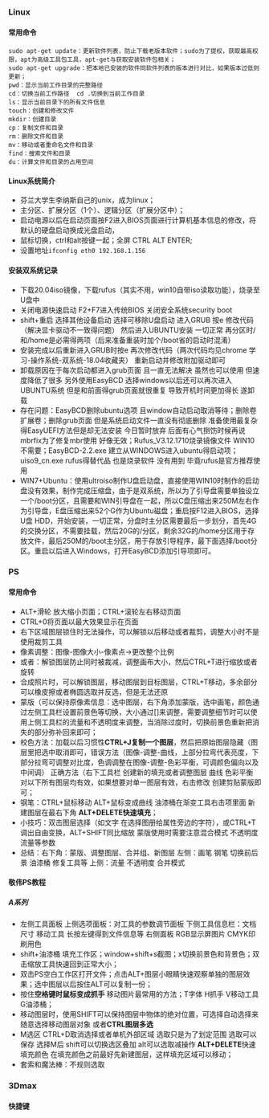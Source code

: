 
### Linux
#### 常用命令
```
sudo apt-get update：更新软件列表，防止下载老版本软件；sudo为了提权，获取最高权限，apt为高级工具包工具，apt-get与获取安装软件包相关；
sudo apt-get upgrade：把本地已安装的软件同软件列表的版本进行对比，如果版本过低则更新；
pwd：显示当前工作目录的完整路径
cd：切换当前工作路径  cd .切换到当前工作目录
ls：显示当前目录下的所有文件信息
touch：创建和修改文件
mkdir：创建目录
cp：复制文件和目录
rm：删除文件和目录
mv：移动或者重命名文件和目录
find：搜索文件和目录
du：计算文件和目录的占用空间

```
#### Linux系统简介
- 芬兰大学生李纳斯自己的unix，成为linux；
- 主分区、扩展分区（1个）、逻辑分区（扩展分区中）；
- 启动电源以后在启动页面按F2进入BIOS页面进行计算机基本信息的修改，将默认的硬盘启动换成光盘启动，
- 鼠标切换，ctrl和alt按键一起；全屏 CTRL ALT ENTER;
- 设置地址`ifconfig eth0 192.168.1.156`

#### 安装双系统记录
- 下载20.04iso镜像，下载rufus（其实不用，win10自带iso读取功能），烧录至U盘中
- 关闭电源快速启动  F2+F7进入传统BIOS 关闭安全系统security boot
- shift+重启 选择其他设备启动 选择可移除U盘启动   进入GRUB 按e 修改代码（解决显卡驱动不一致得问题）  然后进入UBUNTU安装  一切正常  再分区时/ 和/home是必需得两项（后来准备重装时加个/boot省的启动时混淆）
- 安装完成以后重新进入GRUB时按e  再次修改代码（两次代码均见chrome 学习-操作系统-双系统-18.04收藏夹）  重新启动并修改附加驱动即可
- 卸载原因在于每次启动都进入grub页面 且一直无法解决   虽然也可以使用  但速度降低了很多 另外使用EasyBCD  选择windows以后还可以再次进入UBUNTU系统  但是和前面得grub页面就很重复  导致开机时间更加得长  遂卸载
- 存在问题：EasyBCD删除ubuntu选项 且window自动启动取消等待；删除卷 扩展卷；删除grub页面  但是系统启动文件一直没有彻底删除 准备使用最复杂得EasyUEFI方法但是却无法安装 今日暂时放弃  后面有心气捯饬时候再说  mbrfix为了修复mbr使用 好像无效；Rufus_V3.12.1710烧录镜像文件 WIN10不需要；EasyBCD-2.2.exe 建立从WINDOWS进入ubuntu得启动项；uiso9_cn.exe rufus得替代品 也是烧录软件 没有用到 毕竟rufus是官方推荐使用
- WIN7+Ubuntu：使用ultroiso制作U盘启动盘，直接使用WIN10时制作的启动盘没有效果，制作完成压缩盘，由于是双系统，所以为了引导盘需要单独设立一个/boot分区，且需要和WIN引导盘在一起，所以C盘压缩出来250M左右作为引导盘，E盘压缩出来52个G作为Ubuntu磁盘；重启按F12进入BIOS，选择U盘 HDD，开始安装，一切正常，分盘时主分区需要最后一步划分，首先4G的交换分区，不需要挂载，然后20G的/分区，剩余32G的/home分区用于存放文件，最后250M的/boot主分区，用于存放引导程序，最下面选择/boot分区。重启以后进入Windows，打开EasyBCD添加引导项即可。



### PS
#### 常用命令
- ALT+滑轮 放大缩小页面；CTRL+滚轮左右移动页面
- CTRL+0将页面以最大效果显示在页面
- 右下区域图层锁住时无法操作，可以解锁以后移动或者裁剪，调整大小时不是使用裁剪工具
- 像素调整：图像-图像大小-像素点->更改整个比例
- 或者：解锁图层防止同时被裁减，调整画布大小，然后CTRL+T进行缩放或者旋转
- 合成照片时，可以解锁图层，移动图层到目标图层，CTRL+T移动，多余部分可以橡皮擦或者椭圆选取并反选，但是无法还原
- 蒙版（可以保持原像素信息：选中图层，右下角添加蒙版，选中画笔，颜色通过左侧工具栏设置前景色等切换，大小通过[]来调整，需要调整细节时可以使用上侧工具栏的流量和不透明度来调整，当消除过度时，切换前景色重新把消失的部分弥补回来即可；
- 校色方法：加载以后习惯性**CTRL+J复制一个图层**，然后把原始图层隐藏（图层里把选中取消即可，错误方法（图像-调整-曲线，上部分拉弯代表亮度，下部分拉弯可调整对比度，色调调整在图像-调整-色彩平衡，可调颜色偏向以及中间调） 正确方法（右下工具栏 创建新的填充或者调整图层 曲线 色彩平衡 对以下所有图层均有效，如果想要对单一图层有效，右击修改 创建剪贴蒙版即可；
- 钢笔：CTRL+鼠标移动 ALT+鼠标变成曲线 油漆桶在渐变工具右击项里面 新建图层在最右下角 **ALT+DELETE快速填充**；
- 小技巧：双击图层选择（如文字 在选择图册给属性旁边的字符），或CTRL+T调出自由变换，ALT+SHIFT同比缩放  蒙版使用时需要注意混合模式 不透明度 流量等参数
- 总结：右下角：蒙版、调整图层、合并组、新图层      左侧：画笔 钢笔 切换前后景 油漆桶 修复工具等  上侧：流量 不透明度 合并模式    

#### 敬伟PS教程
##### A系列
- 左侧工具面板  上侧选项面板：对工具的参数调节面板  下侧工具信息栏：文档尺寸 移动工具 长按左键得到文件信息等  右侧面板      RGB显示屏图片  CMYK印刷用色
- shift+油漆桶 填充工作区；window+shift+s截图；x切换前景色和背景色；双击缩放工具快速回到正常大小；
- 双击PS空白工作区打开文件；点击ALT+图层小眼睛快速观察单独的图层效果；选中图层以后按住ALT可以复制一份；
- 按住**空格键时鼠标变成抓手** 移动图片最常用的方法；T字体 H抓手 V移动工具 G油漆桶；
- 移动图层时，使用SHIFT可以保持图层中物体的绝对位置，可选择自动选择来随意选择移动图层对象 或者**CTRL图层多选**
- M选区  CTRL+D取消选择或者单机外部区域 选取只是为了划定范围 选取可以保存  选择M后 shift可以切换选区叠加 alt可以选取减操作 **ALT+DELETE**快速填充颜色 在填充颜色之前最好先新建图层，这样填充区域可以移动；
- 套索和魔法棒：不规则选取




### 3Dmax
#### 快捷键
